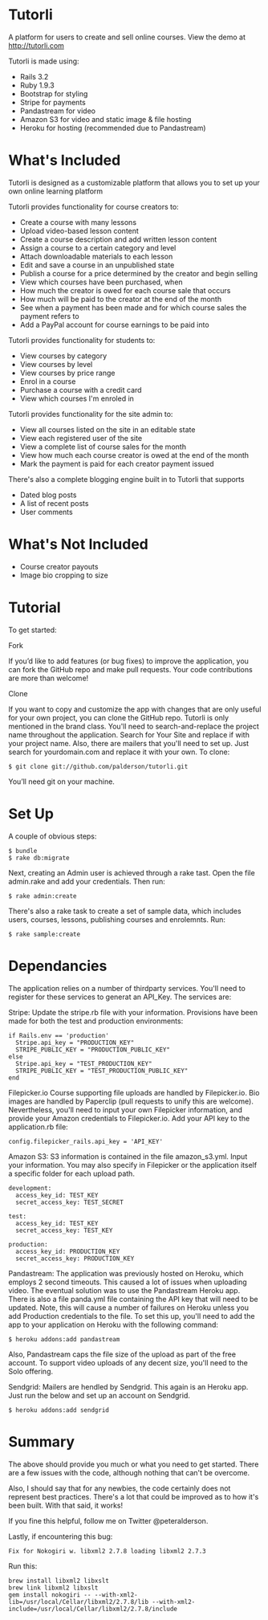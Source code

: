 Tutorli
======

A platform for users to create and sell online courses.
View the demo at http://tutorli.com

Tutorli is made using:

* Rails 3.2
* Ruby 1.9.3
* Bootstrap for styling
* Stripe for payments
* Pandastream for video 
* Amazon S3 for video and static image & file hosting
* Heroku for hosting (recommended due to Pandastream)

What's Included
===========

Tutorli is designed as a customizable platform that allows you to set up your own online learning platform

Tutorli provides functionality for course creators to:

* Create a course with many lessons
* Upload video-based lesson content
* Create a course description and add written lesson content
* Assign a course to a certain category and level
* Attach downloadable materials to each lesson
* Edit and save a course in an unpublished state
* Publish a course for a price determined by the creator and begin selling
* View which courses have been purchased, when
* How much the creator is owed for each course sale that occurs
* How much will be paid to the creator at the end of the month
* See when a payment has been made and for which course sales the payment refers to
* Add a PayPal account for course earnings to be paid into

Tutorli provides functionality for students to:

* View courses by category
* View courses by level
* View courses by price range
* Enrol in a course
* Purchase a course with a credit card
* View which courses I'm enroled in

Tutorli provides functionality for the site admin to:

* View all courses listed on the site in an editable state
* View each registered user of the site
* View a complete list of course sales for the month
* View how much each course creator is owed at the end of the month
* Mark the payment is paid for each creator payment issued 

There's also a complete blogging engine built in to Tutorli that supports

* Dated blog posts
* A list of recent posts
* User comments

What's Not Included
===========

* Course creator payouts
* Image bio cropping to size

Tutorial
===========

To get started:

Fork

If you’d like to add features (or bug fixes) to improve the application, you can fork the GitHub repo and make pull requests. Your code contributions are more than welcome!

Clone

If you want to copy and customize the app with changes that are only useful for your own project, you can clone the GitHub repo. Tutorli is only mentioned in the brand class. You'll need to search-and-replace the project name throughout the application. Search for Your Site and replace if with your project name. Also, there are mailers that you'll need to set up. Just search for yourdomain.com and replace it with your own. To clone:
```
$ git clone git://github.com/palderson/tutorli.git
```
You’ll need git on your machine.

Set Up
===========

A couple of obvious steps:
```
$ bundle
$ rake db:migrate
```
Next, creating an Admin user is achieved through a rake tast. Open the file admin.rake and add your credentials. Then run:
```
$ rake admin:create
```
There's also a rake task to create a set of sample data, which includes users, courses, lessons, publishing courses and enrolemnts. Run:
```
$ rake sample:create
```
Dependancies
===========

The application relies on a number of thirdparty services. You'll need to register for these services to generat an API_Key. The services are:

Stripe: 
Update the stripe.rb file with your information. Provisions have been made for both the test and production environments:
```
if Rails.env == 'production'
  Stripe.api_key = "PRODUCTION_KEY"
  STRIPE_PUBLIC_KEY = "PRODUCTION_PUBLIC_KEY"
else
  Stripe.api_key = "TEST_PRODUCTION_KEY"
  STRIPE_PUBLIC_KEY = "TEST_PRODUCTION_PUBLIC_KEY"
end
```
Filepicker.io
Course supporting file uploads are handled by Filepicker.io. Bio images are handled by Paperclip (pull requests to unify this are welcome). Nevertheless, you'll need to input your own Filepicker information, and provide your Amazon credentials to Filepicker.io. Add your API key to the application.rb file:
```
config.filepicker_rails.api_key = 'API_KEY'
```
Amazon S3:
S3 information is contained in the file amazon_s3.yml. Input your information. You may also specify in Filepicker or the application itself a specific folder for each upload path.
```
development:
  access_key_id: TEST_KEY
  secret_access_key: TEST_SECRET

test:
  access_key_id: TEST_KEY
  secret_access_key: TEST_KEY

production:
  access_key_id: PRODUCTION_KEY
  secret_access_key: PRODUCTION_KEY
```
Pandastream:
The application was previously hosted on Heroku, which employs 2 second timeouts. This caused a lot of issues when uploading video. The eventual solution was to use the Pandastream Heroku app. 
There is also a file panda.yml file containing the API key that will need to be updated. Note, this will cause a number of failures on Heroku unless you add Production credentials to the file. To set this up, you'll need to add the app to your application on Heroku with the following command:
```
$ heroku addons:add pandastream 
```
Also, Pandastream caps the file size of the upload as part of the free account. To support video uploads of any decent size, you'll need to the Solo offering.

Sendgrid:
Mailers are hendled by Sendgrid. This again is an Heroku app. Just run the below and set up an account on Sendgrid.
```
$ heroku addons:add sendgrid 
```

Summary
===========

The above should provide you much or what you need to get started. There are a few issues with the code, although nothing that can't be overcome.

Also, I should say that for any newbies, the code certainly does not represent best practices. There's a lot that could be improved as to how it's been built. With that said, it works!

If you fine this helpful, follow me on Twitter @peteralderson.

Lastly, if encountering this bug:
```
Fix for Nokogiri w. libxml2 2.7.8 loading libxml2 2.7.3
```
Run this:
```
brew install libxml2 libxslt
brew link libxml2 libxslt
gem install nokogiri -- --with-xml2-lib=/usr/local/Cellar/libxml2/2.7.8/lib --with-xml2-include=/usr/local/Cellar/libxml2/2.7.8/include
```
